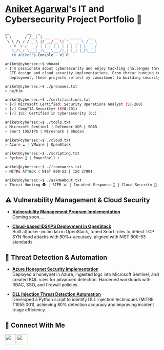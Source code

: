 # <a href="https://www.linkedin.com/in/joshmadakor/">Aniket Agarwal</a>'s IT and Cybersecurity Project Portfolio 🔐

```bash
__        __   _                                  
\ \      / /__| | ___ ___  _ __ ___   ___    
 \ \ /\ / / _ \ |/ __/ _ \| '_ ` _ \ / _ \  
  \ V  V /  __/ | (_| (_) | | | | | |  __/ 
   \_/\_/ \___|_|\___\___/|_| |_| |_|\___| 
   to Aniket's Console - v1.0

aniket@cybersec:~$ whoami
> I’m passionate about cybersecurity and enjoy tackling challenges through hands-on projects,
  CTF design and cloud security implementations. From threat hunting to cloud-based IDS/IPS
  deployment, these projects reflect my commitment to building security-first solutions.  

aniket@cybersec:~$ ./pronouns.txt
> he/him

aniket@cybersec:~$ ./certifications.txt
> [✓] Microsoft Certified: Security Operations Analyst (SC-200)
> [✓] CompTIA Security+ (SY0-701)
> [✓] ISC² Certified in Cybersecurity (CC)

aniket@cybersec:~$ ./tools.txt
> Microsoft Sentinel | Defender XDR | SOAR
> Snort IDS/IPS | Wireshark | Shodan

aniket@cybersec:~$ ./cloud.txt
> Azure ☁️ | VMware | OpenStack

aniket@cybersec:~$ ./scripting.txt
> Python 🐍 | PowerShell ⚡

aniket@cybersec:~$ ./frameworks.txt
> MITRE ATT&CK | NIST 800-53 | ISO 27001

aniket@cybersec:~$ ./askMeAbout.txt
> Threat Hunting 🕵️ | SIEM 📊 | Incident Response 🚨 | Cloud Security 🔐

```

## ⚠️ Vulnerability Management & Cloud Security

- **[Vulnerability Management Program Implementation](https://github.com/Aaniket09)**  
  Coming soon.... 

- **[Cloud-based IDS/IPS Deployment in OpenStack](https://github.com/Aaniket09/Openstack_Snort)**  
  Built attacker-victim lab in OpenStack, tuned Snort rules to detect TCP SYN flood attacks with 90%+ accuracy, aligned with NIST 800-53 standards.

## 🚨 Threat Detection & Automation

- **[Azure Honeynet Security Implementation](https://github.com/Aaniket09)**  
  Deployed a honeynet in Azure, ingested logs into Microsoft Sentinel, and created KQL rules for advanced detection. Hardened workloads with RBAC,      SSO, and firewall policies.
  
- **[DLL Injection Threat Detection Automation](https://github.com/Aaniket09/DLL-detection-using-python-and-ghidra)**  
  Developed a Python script to identify DLL injection techniques (MITRE T1055.001), achieving 80% detection accuracy and improving incident triage      efficiency.   

## 🤳 Connect With Me

[<img align="left" width='35' height='35' src="https://user-images.githubusercontent.com/64153988/134053455-cf3aa416-e192-4d79-a3e6-e229b340dbb1.png"/>](https://linkedin.com/in/aniket-agarwal-0920/)
[<img align="left" width='35' height='35' src="https://user-images.githubusercontent.com/64153988/134053752-f53f94fc-8cbc-4754-a547-a27694d237e4.png"/>](https://www.instagram.com/aaniket09/) 

